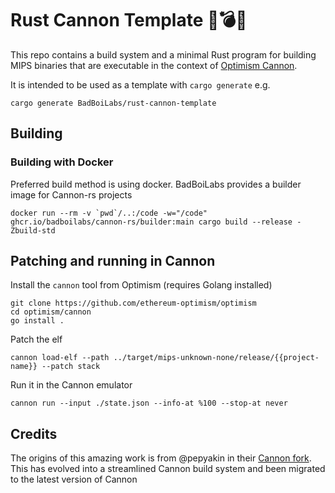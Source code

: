 # Rust Cannon Template 🦀💣💥

This repo contains a build system and a minimal Rust program for building MIPS binaries that are executable in the context of [Optimism Cannon](https://github.com/ethereum-optimism/optimism/tree/develop/cannon). 

It is intended to be used as a template with `cargo generate` e.g.

```shell
cargo generate BadBoiLabs/rust-cannon-template
```

## Building

### Building with Docker

Preferred build method is using docker. BadBoiLabs provides a builder image for Cannon-rs projects

```shell
docker run --rm -v `pwd`/..:/code -w="/code" ghcr.io/badboilabs/cannon-rs/builder:main cargo build --release -Zbuild-std 
```

## Patching and running in Cannon

Install the `cannon` tool from Optimism (requires Golang installed)

```shell
git clone https://github.com/ethereum-optimism/optimism
cd optimism/cannon
go install .
```

Patch the elf

```shell
cannon load-elf --path ../target/mips-unknown-none/release/{{project-name}} --patch stack
```

Run it in the Cannon emulator

```shell
cannon run --input ./state.json --info-at %100 --stop-at never
```

## Credits

The origins of this amazing work is from @pepyakin in their [Cannon fork](https://github.com/pepyakin/rusty-cannon/). This has evolved into a streamlined Cannon build system and been migrated to the latest version of Cannon
